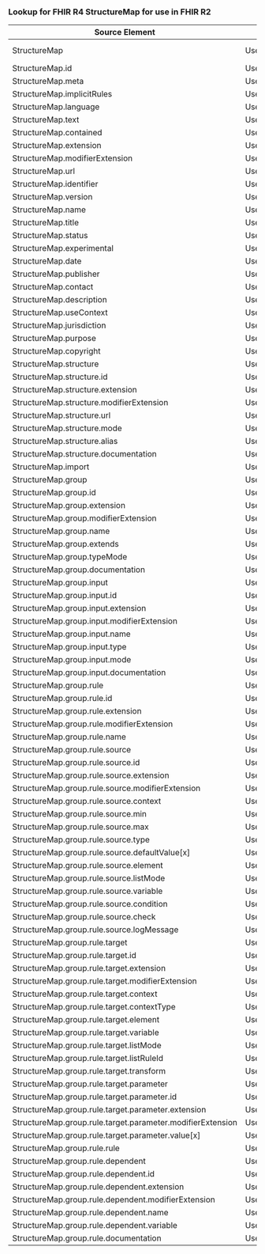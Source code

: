 ### Lookup for FHIR R4 StructureMap for use in FHIR R2

| Source Element | Usage | Target |
| -------------- | ----- | ------ |
| StructureMap | UseExtension | http://hl7.org/fhir/4.0/StructureDefinition/extension-StructureMap |
| StructureMap.id | UseExtensionFromAncestor | - |
| StructureMap.meta | UseExtensionFromAncestor | - |
| StructureMap.implicitRules | UseExtensionFromAncestor | - |
| StructureMap.language | UseExtensionFromAncestor | - |
| StructureMap.text | UseExtensionFromAncestor | - |
| StructureMap.contained | UseExtensionFromAncestor | - |
| StructureMap.extension | UseExtensionFromAncestor | - |
| StructureMap.modifierExtension | UseExtensionFromAncestor | - |
| StructureMap.url | UseExtensionFromAncestor | - |
| StructureMap.identifier | UseExtensionFromAncestor | - |
| StructureMap.version | UseExtensionFromAncestor | - |
| StructureMap.name | UseExtensionFromAncestor | - |
| StructureMap.title | UseExtensionFromAncestor | - |
| StructureMap.status | UseExtensionFromAncestor | - |
| StructureMap.experimental | UseExtensionFromAncestor | - |
| StructureMap.date | UseExtensionFromAncestor | - |
| StructureMap.publisher | UseExtensionFromAncestor | - |
| StructureMap.contact | UseExtensionFromAncestor | - |
| StructureMap.description | UseExtensionFromAncestor | - |
| StructureMap.useContext | UseExtensionFromAncestor | - |
| StructureMap.jurisdiction | UseExtensionFromAncestor | - |
| StructureMap.purpose | UseExtensionFromAncestor | - |
| StructureMap.copyright | UseExtensionFromAncestor | - |
| StructureMap.structure | UseExtensionFromAncestor | - |
| StructureMap.structure.id | UseExtensionFromAncestor | - |
| StructureMap.structure.extension | UseExtensionFromAncestor | - |
| StructureMap.structure.modifierExtension | UseExtensionFromAncestor | - |
| StructureMap.structure.url | UseExtensionFromAncestor | - |
| StructureMap.structure.mode | UseExtensionFromAncestor | - |
| StructureMap.structure.alias | UseExtensionFromAncestor | - |
| StructureMap.structure.documentation | UseExtensionFromAncestor | - |
| StructureMap.import | UseExtensionFromAncestor | - |
| StructureMap.group | UseExtensionFromAncestor | - |
| StructureMap.group.id | UseExtensionFromAncestor | - |
| StructureMap.group.extension | UseExtensionFromAncestor | - |
| StructureMap.group.modifierExtension | UseExtensionFromAncestor | - |
| StructureMap.group.name | UseExtensionFromAncestor | - |
| StructureMap.group.extends | UseExtensionFromAncestor | - |
| StructureMap.group.typeMode | UseExtensionFromAncestor | - |
| StructureMap.group.documentation | UseExtensionFromAncestor | - |
| StructureMap.group.input | UseExtensionFromAncestor | - |
| StructureMap.group.input.id | UseExtensionFromAncestor | - |
| StructureMap.group.input.extension | UseExtensionFromAncestor | - |
| StructureMap.group.input.modifierExtension | UseExtensionFromAncestor | - |
| StructureMap.group.input.name | UseExtensionFromAncestor | - |
| StructureMap.group.input.type | UseExtensionFromAncestor | - |
| StructureMap.group.input.mode | UseExtensionFromAncestor | - |
| StructureMap.group.input.documentation | UseExtensionFromAncestor | - |
| StructureMap.group.rule | UseExtensionFromAncestor | - |
| StructureMap.group.rule.id | UseExtensionFromAncestor | - |
| StructureMap.group.rule.extension | UseExtensionFromAncestor | - |
| StructureMap.group.rule.modifierExtension | UseExtensionFromAncestor | - |
| StructureMap.group.rule.name | UseExtensionFromAncestor | - |
| StructureMap.group.rule.source | UseExtensionFromAncestor | - |
| StructureMap.group.rule.source.id | UseExtensionFromAncestor | - |
| StructureMap.group.rule.source.extension | UseExtensionFromAncestor | - |
| StructureMap.group.rule.source.modifierExtension | UseExtensionFromAncestor | - |
| StructureMap.group.rule.source.context | UseExtensionFromAncestor | - |
| StructureMap.group.rule.source.min | UseExtensionFromAncestor | - |
| StructureMap.group.rule.source.max | UseExtensionFromAncestor | - |
| StructureMap.group.rule.source.type | UseExtensionFromAncestor | - |
| StructureMap.group.rule.source.defaultValue[x] | UseExtensionFromAncestor | - |
| StructureMap.group.rule.source.element | UseExtensionFromAncestor | - |
| StructureMap.group.rule.source.listMode | UseExtensionFromAncestor | - |
| StructureMap.group.rule.source.variable | UseExtensionFromAncestor | - |
| StructureMap.group.rule.source.condition | UseExtensionFromAncestor | - |
| StructureMap.group.rule.source.check | UseExtensionFromAncestor | - |
| StructureMap.group.rule.source.logMessage | UseExtensionFromAncestor | - |
| StructureMap.group.rule.target | UseExtensionFromAncestor | - |
| StructureMap.group.rule.target.id | UseExtensionFromAncestor | - |
| StructureMap.group.rule.target.extension | UseExtensionFromAncestor | - |
| StructureMap.group.rule.target.modifierExtension | UseExtensionFromAncestor | - |
| StructureMap.group.rule.target.context | UseExtensionFromAncestor | - |
| StructureMap.group.rule.target.contextType | UseExtensionFromAncestor | - |
| StructureMap.group.rule.target.element | UseExtensionFromAncestor | - |
| StructureMap.group.rule.target.variable | UseExtensionFromAncestor | - |
| StructureMap.group.rule.target.listMode | UseExtensionFromAncestor | - |
| StructureMap.group.rule.target.listRuleId | UseExtensionFromAncestor | - |
| StructureMap.group.rule.target.transform | UseExtensionFromAncestor | - |
| StructureMap.group.rule.target.parameter | UseExtensionFromAncestor | - |
| StructureMap.group.rule.target.parameter.id | UseExtensionFromAncestor | - |
| StructureMap.group.rule.target.parameter.extension | UseExtensionFromAncestor | - |
| StructureMap.group.rule.target.parameter.modifierExtension | UseExtensionFromAncestor | - |
| StructureMap.group.rule.target.parameter.value[x] | UseExtensionFromAncestor | - |
| StructureMap.group.rule.rule | UseExtensionFromAncestor | - |
| StructureMap.group.rule.dependent | UseExtensionFromAncestor | - |
| StructureMap.group.rule.dependent.id | UseExtensionFromAncestor | - |
| StructureMap.group.rule.dependent.extension | UseExtensionFromAncestor | - |
| StructureMap.group.rule.dependent.modifierExtension | UseExtensionFromAncestor | - |
| StructureMap.group.rule.dependent.name | UseExtensionFromAncestor | - |
| StructureMap.group.rule.dependent.variable | UseExtensionFromAncestor | - |
| StructureMap.group.rule.documentation | UseExtensionFromAncestor | - |
